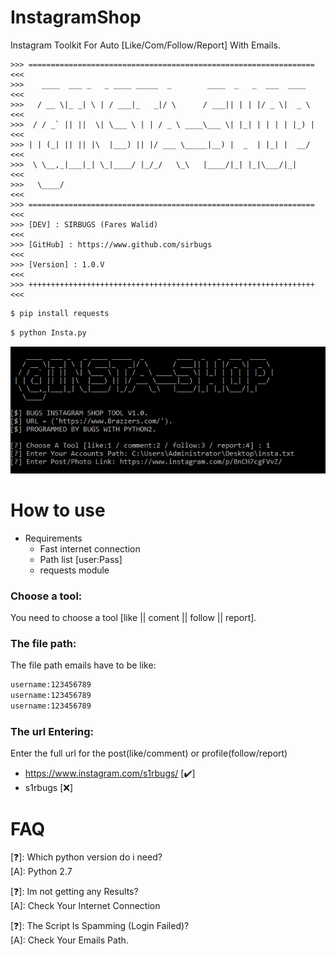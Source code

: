 # InstagramShop

Instagram Toolkit For Auto [Like/Com/Follow/Report] With Emails.

```
>>> ================================================================ <<<
>>>    ____  ___ _   _ ____ _____  _        ____  _   _  ___  ____   <<<
>>>   / __ \|_ _| \ | / ___|_   _|/ \      / ___|| | | |/ _ \|  _ \  <<<
>>>  / / _` || ||  \| \___ \ | | / _ \ ____\___ \| |_| | | | | |_) | <<<
>>> | | (_| || || |\  |___) || |/ ___ \_____|__) |  _  | |_| |  __/  <<<
>>>  \ \__,_|___|_| \_|____/ |_/_/   \_\   |____/|_| |_|\___/|_|     <<<
>>>   \____/                                                         <<<
>>> ================================================================ <<<
>>> [DEV] : SIRBUGS (Fares Walid)                                    <<<
>>> [GitHub] : https://www.github.com/sirbugs                        <<<
>>> [Version] : 1.0.V                                                <<<
>>> ++++++++++++++++++++++++++++++++++++++++++++++++++++++++++++++++ <<<
```

```bash
$ pip install requests
```
```bash
$ python Insta.py
```

![](./img.png)

# How to use
- Requirements
  - Fast internet connection
  - Path list [user:Pass]
  - requests module

### Choose a tool:
You need to choose a tool [like || coment || follow || report].

### The file path:
The file path emails have to be like:
```bash
username:123456789
username:123456789
username:123456789
```
### The url Entering:
Enter the full url for the post(like/comment) or profile(follow/report)
- https://www.instagram.com/s1rbugs/ [✔️]
- s1rbugs [❌]

# FAQ
[❓]: Which python version do i need?     
[A]:  Python 2.7  

[❓]: Im not getting any Results?     
[A]:  Check Your Internet Connection

[❓]: The Script Is Spamming (Login Failed)?     
[A]:  Check Your Emails Path. 

